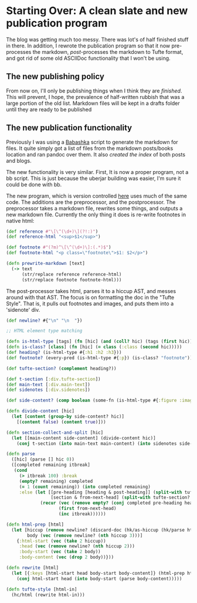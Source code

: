 # Starting Over: A clean slate and new publication program
The blog was getting much too messy. There was lot's of half finished stuff in there. In addition, I rewrote the publication program so that it now pre-processes the markdown, _post_-processes the markdown to Tufte format, and got rid of some old ASCIIDoc functionality that I won't be using.

## The new publishing policy
From now on, I'll only be publishing things when I think they are _finished_. This will prevent, I hope, the prevalence of half-written rubbish that was a large portion of the old list. Markdown files will be kept in a drafts folder until they are ready to be published

## The new publication functionality
Previously I was using a [Babashka](https://github.com/babashka/babashka) script to generate the markdown for files. It quite simply got a list of files from the markdown posts/books location and ran pandoc over them. It also _created the index_ of both posts and blogs.

The new functionality is very similar. First, It is now a proper program, not a bb script. This is just because the uberjar building was easier, I'm sure it could be done with bb.

The new program, which is version controlled [here](https://github.com/RedPenguin101/blogpublish) uses much of the same code. The additions are the preprocessor, and the postprocessor. The preprocessor takes a markdown file, rewrites some things, and outputs a new markdown file. Currently the only thing it does is re-write footnotes in native html:

```clojure
(def reference #"\[\^(\d+)\](?!:)")
(def reference-html "<sup>$1</sup>")

(def footnote #"(?m)^\[\^(\d+)\]:(.*)$")
(def footnote-html "<p class=\"footnote\">$1: $2</p>")

(defn prewrite-markdown [text]
  (-> text
      (str/replace reference reference-html)
      (str/replace footnote footnote-html)))
```

The post-processor takes html, parses it to a hiccup AST, and messes around with that AST. The focus is on formatting the doc in the "Tufte Style". That is, it pulls out footnotes and images, and puts them into a 'sidenote' div.

```clojure
(def newline? #{"\n" "\n  "})

;; HTML element type matching

(defn is-html-type [tags] (fn [hic] (and (coll? hic) (tags (first hic)))))
(defn is-class? [class] (fn [hic] (= class (:class (second hic)))))
(def heading? (is-html-type #{:h1 :h2 :h3}))
(def footnote? (every-pred (is-html-type #{:p}) (is-class? "footnote")))

(def tufte-section? (complement heading?))

(def t-section [:div.tufte-section])
(def main-text [:div.main-text])
(def sidenotes [:div.sidenotes])

(def side-content? (comp boolean (some-fn (is-html-type #{:figure :image}) footnote?)))

(defn divide-content [hic]
  (let [content (group-by side-content? hic)]
    [(content false) (content true)]))

(defn section-collect-and-split [hic]
  (let [[main-content side-content] (divide-content hic)]
    (conj t-section (into main-text main-content) (into sidenotes side-content))))

(defn parse
  ([hic] (parse [] hic 0))
  ([completed remaining itbreak]
   (cond
     (> itbreak 100) :break
     (empty? remaining) completed
     (= 1 (count remaining)) (into completed remaining)
     :else (let [[pre-heading [heading & post-heading]] (split-with tufte-section? remaining)
                 [section & from-next-head] (split-with tufte-section? post-heading)]
             (recur (vec (remove empty? (conj completed pre-heading heading (section-collect-and-split section))))
                    (first from-next-head)
                    (inc itbreak))))))

(defn html-prep [html]
  (let [hiccup (remove newline? (discard-doc (hk/as-hiccup (hk/parse html))))
        body (vec (remove newline? (nth hiccup 3)))]
    {:html-start (vec (take 2 hiccup))
     :head (vec (remove newline? (nth hiccup 2)))
     :body-start (vec (take 2 body))
     :body-content (vec (drop 2 body))}))

(defn rewrite [html]
  (let [{:keys [html-start head body-start body-content]} (html-prep html)]
    (conj html-start head (into body-start (parse body-content)))))

(defn tufte-style [html-in]
  (hc/html (rewrite html-in)))
```
